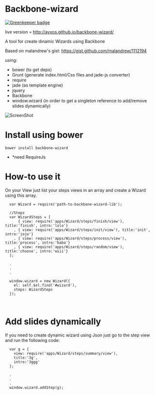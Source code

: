 Backbone-wizard
===================

[![Greenkeeper badge](https://badges.greenkeeper.io/ayxos/backbone-wizard.svg)](https://greenkeeper.io/)

live version = http://ayxos.github.io/backbone-wizard/

A tool for create dinamic Wizards using Backbone

Based on malandrew's gist: https://gist.github.com/malandrew/1112194

using:
- bower (to get deps)
- Grunt (generate index.html/Css files and jade-js converter)
- require
- jade (as template engine)
- jquery
- Backbone
- window.wizard (in order to get a singleton reference to add/remove slides dynamically)

![ScreenShot](http://i58.tinypic.com/wulzt4.png)

Install using bower
====================
```
bower install backbone-wizard
```

- *need RequireJs


How-to use it
====================

On your View just list your steps views in an array and create a Wizard using this array.

```
  var Wizard = require('path-to-backbone-wizard-lib');
  
  //Steps
  var WizardSteps = [
      { view: require('apps/Wizard/steps/finish/view'), title:'finish', intro:'lolo'}
    , { view: require('apps/Wizard/steps/init/view'), title:'init', intro:'jojo'}
    , { view: require('apps/Wizard/steps/process/view'), title:'process', intro:'baba'}
    , { view: require('apps/Wizard/steps/random/view'), title:'choose', intro:'wiii'}
  ];
  
  .
  .
  .
  
  window.wizard = new Wizard({
    el: self.$el.find('#wizard'),
    steps: WizardSteps
  });
  
  
```

Add slides dynamically
====================

If you need to create dynamic wizard using Json just go to the step view and run the following code:

```
  var g = {
    view: require('apps/Wizard/steps/summary/view'),
    title:'3g',
    intro:'3ggg'
  };

  .
  .
  .
  window.wizard.addStep(g);
```


